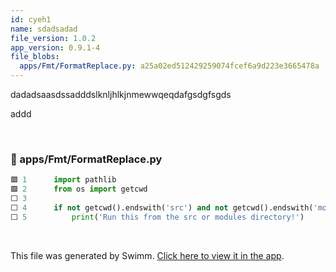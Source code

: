 ```yaml
---
id: cyeh1
name: sdadsadad
file_version: 1.0.2
app_version: 0.9.1-4
file_blobs:
  apps/Fmt/FormatReplace.py: a25a02ed512429259074fcef6a9d223e3665478a
---
```


dadadsaasdssadddslknljhlkjnmewwqeqdafgsdgfsgds






addd




<br/>

<!-- NOTE-swimm-snippet: the lines below link your snippet to Swimm -->
### 📄 apps/Fmt/FormatReplace.py
```python
🟩 1      import pathlib
🟩 2      from os import getcwd
⬜ 3      
⬜ 4      if not getcwd().endswith('src') and not getcwd().endswith('modules'):
⬜ 5          print('Run this from the src or modules directory!')
```

<br/>

This file was generated by Swimm. [Click here to view it in the app](http://localhost:5004/repos/Z2l0aHViJTNBJTNBYXplcm90aGNvcmUtd290bGslM0ElM0FtYW96U3dpbW0=/docs/cyeh1).